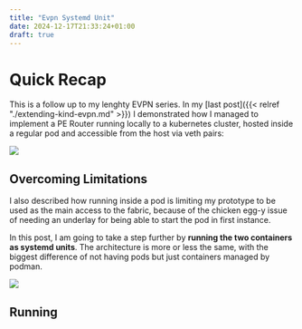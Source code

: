 ```yaml
---
title: "Evpn Systemd Unit"
date: 2024-12-17T21:33:24+01:00
draft: true
---
```


# Quick Recap

This is a follow up to my lenghty EVPN series. In my [last post]({{< relref "./extending-kind-evpn.md" >}}) I demonstrated how I managed to implement a PE Router running locally to a kubernetes cluster,
hosted inside a regular pod and accessible from the host via veth pairs:

![](/images/evpnkindpods/packetpath-pods.png)

## Overcoming Limitations

I also described how running inside a pod is limiting my prototype to be used as the main access to the fabric, because of the chicken egg-y issue of needing an underlay for being able to start the pod in first instance.

In this post, I am going to take a step further by **running the two containers as systemd units**. The architecture is more or less the same, with the biggest difference of not having pods but just containers managed by podman.

![](/images/podman-systemd-unit/routerkind-podmanunits.png)

## Running 
